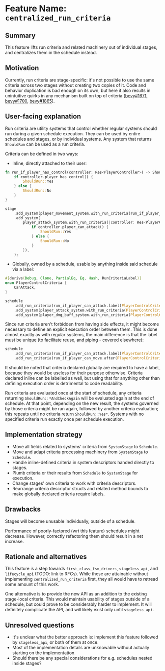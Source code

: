 # Feature Name: `centralized_run_criteria`

## Summary

This feature lifts run criteria and related machinery out of individual stages, and centralizes them in the schedule instead.

## Motivation

Currently, run criteria are stage-specific: it's not possible to use the same criteria across two stages without creating two copies of it. Code and behavior duplication is bad enough on its own, but here it also results in unintuitive quirks in any mechanism built on top of criteria ([bevy#1671](https://github.com/bevyengine/bevy/issues/1671), [bevy#1700](https://github.com/bevyengine/bevy/issues/1700), [bevy#1865](https://github.com/bevyengine/bevy/issues/1865)).

## User-facing explanation

Run criteria are utility systems that control whether regular systems should run during a given schedule execution. They can be used by entire schedules and stages, or by individual systems. Any system that returns `ShouldRun` can be used as a run criteria.

Criteria can be defined in two ways:
- Inline, directly attached to their user:
```rust
fn run_if_player_has_control(controller: Res<PlayerController>) -> ShouldRun {
    if controller.player_has_control() {
        ShouldRun::Yes
    } else {
        ShouldRun::No
    }
}

stage
    .add_system(player_movement_system.with_run_criteria(run_if_player_has_control))
    .add_system(
        player_attack_system.with_run_criteria(|controller: Res<PlayerController>| {
            if controller.player_can_attack() {
                ShouldRun::Yes
            } else {
                ShouldRun::No
            }
        }),
    );
```
- Globally, owned by a schedule, usable by anything inside said schedule via a label:
```rust
#[derive(Debug, Clone, PartialEq, Eq, Hash, RunCriteriaLabel)]
enum PlayerControlCriteria {
    CanAttack,
}

schedule
    .add_run_criteria(run_if_player_can_attack.label(PlayerControlCriteria::CanAttack))
    .add_system(player_attack_system.with_run_criteria(PlayerControlCriteria::CanAttack))
    .add_system(player_dmg_buff_system.with_run_criteria(PlayerControlCriteria::CanAttack))
```

Since run criteria aren't forbidden from having side effects, it might become necessary to define an explicit execution order between them. This is done almost exactly as with regular systems, the main difference is that the label must be unique (to facilitate reuse, and piping - covered elsewhere):
```rust
schedule
    .add_run_criteria(run_if_player_can_attack.label(PlayerControlCriteria::CanAttack))
    .add_run_criteria(run_if_player_can_move.after(PlayerControlCriteria::CanAttack))
```

It should be noted that criteria declared globally are required to have a label, because they would be useless for their purpose otherwise. Criteria declared inline can be labelled as well, but using that for anything other than defining execution order is detrimental to code readability.

Run criteria are evaluated once at the start of schedule, any criteria returning `ShouldRun::*AndCheckAgain` will be evaluated again at the end of schedule. At that point, depending on the new result, the systems governed by those criteria might be ran again, followed by another criteria evaluation; this repeats until no criteria return `ShouldRun::Yes*`. Systems with no specified criteria run exactly once per schedule execution.

## Implementation strategy

- Move all fields related to systems' criteria from `SystemStage` to `Schedule`.
- Move and adapt criteria processing machinery from `SystemStage` to `Schedule`.
- Handle inline-defined criteria in system descriptors handed directly to stages.
- Plumb criteria or their results from `Schedule` to `SystemStage` for execution.
- Change stages' own criteria to work with criteria descriptors.
- Rearrange criteria descriptor structs and related method bounds to make globally declared criteria require labels.

## Drawbacks

Stages will become unusable individually, outside of a schedule.

Performance of poorly-factored (wrt this feature) schedules might decrease. However, correctly refactoring them should result in a net increase.

## Rationale and alternatives

This feature is a step towards `first_class_fsm_drivers`, `stageless_api`, and `lifecycle_api` (TODO: link to RFCs). While these are attainable without implementing `centralized_run_criteria` first, they all would have to retread some amount of this work.

One alternative is to provide the new API as an addition to the existing stage-local criteria. This would maintain usability of stages outside of a schedule, but could prove to be considerably harder to implement. It will definitely complicate the API, and will likely exist only until `stageless_api`.

## Unresolved questions

- It's unclear what the better approach is: implement this feature followed by `stageless_api`, or both of them at once.
- Most of the implementation details are unknowable without actually starting on the implementation.
- Should there be any special considerations for e.g. schedules nested inside stages?

